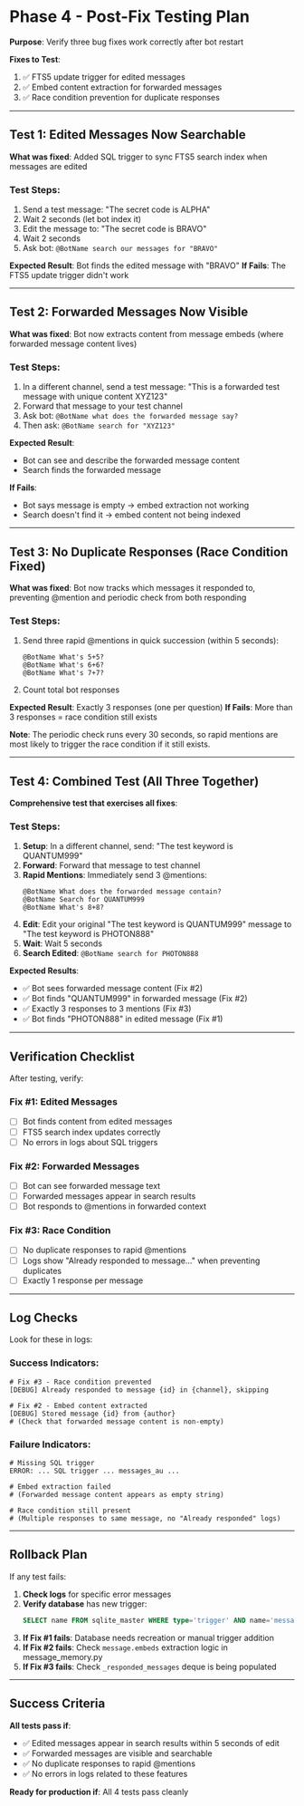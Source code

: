# Phase 4 - Post-Fix Testing Plan

**Purpose**: Verify three bug fixes work correctly after bot restart

**Fixes to Test**:
1. ✅ FTS5 update trigger for edited messages
2. ✅ Embed content extraction for forwarded messages
3. ✅ Race condition prevention for duplicate responses

---

## Test 1: Edited Messages Now Searchable

**What was fixed**: Added SQL trigger to sync FTS5 search index when messages are edited

### Test Steps:
1. Send a test message: "The secret code is ALPHA"
2. Wait 2 seconds (let bot index it)
3. Edit the message to: "The secret code is BRAVO"
4. Wait 2 seconds
5. Ask bot: `@BotName search our messages for "BRAVO"`

**Expected Result**: Bot finds the edited message with "BRAVO"
**If Fails**: The FTS5 update trigger didn't work

---

## Test 2: Forwarded Messages Now Visible

**What was fixed**: Bot now extracts content from message embeds (where forwarded message content lives)

### Test Steps:
1. In a different channel, send a test message: "This is a forwarded test message with unique content XYZ123"
2. Forward that message to your test channel
3. Ask bot: `@BotName what does the forwarded message say?`
4. Then ask: `@BotName search for "XYZ123"`

**Expected Result**:
- Bot can see and describe the forwarded message content
- Search finds the forwarded message

**If Fails**:
- Bot says message is empty → embed extraction not working
- Search doesn't find it → embed content not being indexed

---

## Test 3: No Duplicate Responses (Race Condition Fixed)

**What was fixed**: Bot now tracks which messages it responded to, preventing @mention and periodic check from both responding

### Test Steps:
1. Send three rapid @mentions in quick succession (within 5 seconds):
   ```
   @BotName What's 5+5?
   @BotName What's 6+6?
   @BotName What's 7+7?
   ```

2. Count total bot responses

**Expected Result**: Exactly 3 responses (one per question)
**If Fails**: More than 3 responses = race condition still exists

**Note**: The periodic check runs every 30 seconds, so rapid mentions are most likely to trigger the race condition if it still exists.

---

## Test 4: Combined Test (All Three Together)

**Comprehensive test that exercises all fixes**:

### Test Steps:
1. **Setup**: In a different channel, send: "The test keyword is QUANTUM999"
2. **Forward**: Forward that message to test channel
3. **Rapid Mentions**: Immediately send 3 @mentions:
   ```
   @BotName What does the forwarded message contain?
   @BotName Search for QUANTUM999
   @BotName What's 8+8?
   ```
4. **Edit**: Edit your original "The test keyword is QUANTUM999" message to "The test keyword is PHOTON888"
5. **Wait**: Wait 5 seconds
6. **Search Edited**: `@BotName search for PHOTON888`

**Expected Results**:
- ✅ Bot sees forwarded message content (Fix #2)
- ✅ Bot finds "QUANTUM999" in forwarded message (Fix #2)
- ✅ Exactly 3 responses to 3 mentions (Fix #3)
- ✅ Bot finds "PHOTON888" in edited message (Fix #1)

---

## Verification Checklist

After testing, verify:

### Fix #1: Edited Messages
- [ ] Bot finds content from edited messages
- [ ] FTS5 search index updates correctly
- [ ] No errors in logs about SQL triggers

### Fix #2: Forwarded Messages
- [ ] Bot can see forwarded message text
- [ ] Forwarded messages appear in search results
- [ ] Bot responds to @mentions in forwarded context

### Fix #3: Race Condition
- [ ] No duplicate responses to rapid @mentions
- [ ] Logs show "Already responded to message..." when preventing duplicates
- [ ] Exactly 1 response per message

---

## Log Checks

Look for these in logs:

### Success Indicators:
```
# Fix #3 - Race condition prevented
[DEBUG] Already responded to message {id} in {channel}, skipping

# Fix #2 - Embed content extracted
[DEBUG] Stored message {id} from {author}
# (Check that forwarded message content is non-empty)
```

### Failure Indicators:
```
# Missing SQL trigger
ERROR: ... SQL trigger ... messages_au ...

# Embed extraction failed
# (Forwarded message content appears as empty string)

# Race condition still present
# (Multiple responses to same message, no "Already responded" logs)
```

---

## Rollback Plan

If any test fails:

1. **Check logs** for specific error messages
2. **Verify database** has new trigger:
   ```sql
   SELECT name FROM sqlite_master WHERE type='trigger' AND name='messages_au';
   ```
3. **If Fix #1 fails**: Database needs recreation or manual trigger addition
4. **If Fix #2 fails**: Check `message.embeds` extraction logic in message_memory.py
5. **If Fix #3 fails**: Check `_responded_messages` deque is being populated

---

## Success Criteria

**All tests pass if**:
- ✅ Edited messages appear in search results within 5 seconds of edit
- ✅ Forwarded messages are visible and searchable
- ✅ No duplicate responses to rapid @mentions
- ✅ No errors in logs related to these features

**Ready for production if**: All 4 tests pass cleanly
